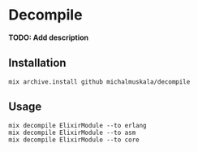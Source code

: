 # Decompile

**TODO: Add description**

## Installation

    mix archive.install github michalmuskala/decompile

## Usage

    mix decompile ElixirModule --to erlang
    mix decompile ElixirModule --to asm
    mix decompile ElixirModule --to core
